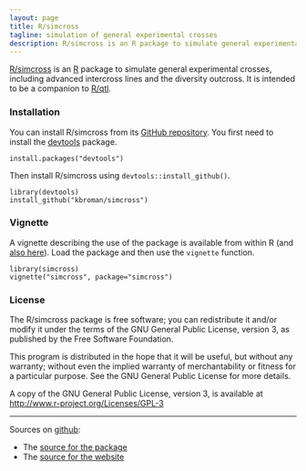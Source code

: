 ```yaml
---
layout: page
title: R/simcross
tagline: simulation of general experimental crosses
description: R/simcross is an R package to simulate general experimental crosses, including advanced intercross lines and the diversity outcross.
---
```


[R/simcross](https://github.com/kbroman/simcross) is an
[R](http://www.r-project.org) package to simulate general experimental
crosses, including advanced intercross lines and the diversity outcross.
It is intended to be a companion to [R/qtl](http://www.rqtl.org).

### Installation

You can install R/simcross from its
[GitHub repository](http://github.com/kbroman/simcross). You first need to
install the [devtools](https://github.com/hadley/devtools) package.

    install.packages("devtools")

Then install R/simcross using `devtools::install_github()`.

    library(devtools)
    install_github("kbroman/simcross")

### Vignette

A vignette describing the use of the package is available from within
R (and [also here](assets/vignettes/simcross.html)). Load the package
and then use the `vignette` function.

    library(simcross)
    vignette("simcross", package="simcross")

### License

The R/simcross package is free software; you can redistribute it
and/or modify it under the terms of the GNU General Public License,
version 3, as published by the Free Software Foundation.

This program is distributed in the hope that it will be useful, but
without any warranty; without even the implied warranty of
merchantability or fitness for a particular purpose.  See the GNU
General Public License for more details.

A copy of the GNU General Public License, version 3, is available at
<http://www.r-project.org/Licenses/GPL-3>

---

Sources on [github](http://github.com):

- The [source for the package](https://github.com/kbroman/simcross/tree/master)
- The [source for the website](https://github.com/kbroman/simcross/tree/gh-pages)
